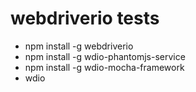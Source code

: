 # webdriverio tests
* npm install -g webdriverio
* npm install -g wdio-phantomjs-service
* npm install -g wdio-mocha-framework
* wdio